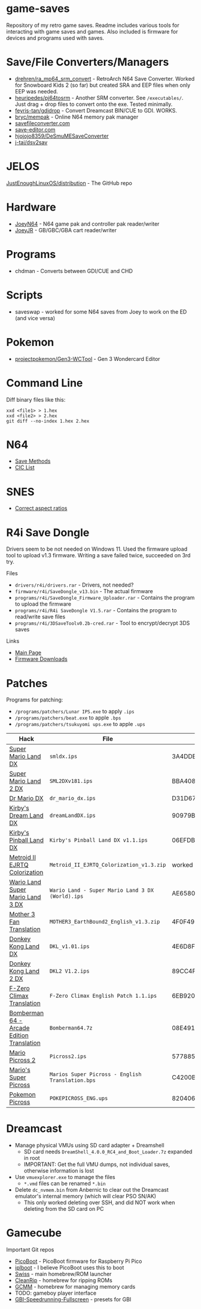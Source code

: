 # game-saves

Repository of my retro game saves. Readme includes various tools for interacting with game saves and games. Also included is firmware for devices and programs used with saves.

# Save/File Converters/Managers

* [drehren/ra_mp64_srm_convert](https://github.com/drehren/ra_mp64_srm_convert) - RetroArch N64 Save Converter. Worked for Snowboard Kids 2 (so far) but created SRA and EEP files when only EEP was needed.
* [heuripedes/pj64tosrm](https://github.com/heuripedes/pj64tosrm) - Another SRM converter. See `/executables/`. Just drag + drop files to convert onto the exe. Tested minimally.
* [feyris-tan/gdidrop](https://github.com/feyris-tan/gdidrop) - Convert Dreamcast BIN/CUE to GDI. WORKS.
* [bryc/mempak](https://github.com/bryc/mempak) - Online N64 memory pak manager
* [savefileconverter.com](https://savefileconverter.com/)
* [save-editor.com](https://www.save-editor.com/)
* [hjojojo8359/DeSmuMESaveConverter](https://github.com/jojojo8359/DeSmuMESaveConverter)
* [j-tai/dsv2sav](https://github.com/j-tai/dsv2sav)

# JELOS

[JustEnoughLinuxOS/distribution](https://github.com/JustEnoughLinuxOS/distribution) - The GitHub repo

# Hardware

* [JoeyN64](https://bennvenn.myshopify.com/products/joeyn64-cart-flasher) - N64 game pak and controller pak reader/writer
* [JoeyJR](https://bennvenn.myshopify.com/products/usb-gb-c-cart-dumper-the-joey-jr) - GB/GBC/GBA cart reader/writer

# Programs

* chdman - Converts between GDI/CUE and CHD

# Scripts

* saveswap - worked for some N64 saves from Joey to work on the ED (and vice versa)

# Pokemon

* [projectpokemon/Gen3-WCTool](https://github.com/projectpokemon/Gen3-WCTool) - Gen 3 Wondercard Editor

# Command Line

Diff binary files like this:
```
xxd <file1> > 1.hex
xxd <file2> > 2.hex
git diff --no-index 1.hex 2.hex
```

# N64

* [Save Methods](http://micro-64.com/database/gamesave.shtml)
* [CIC List](http://micro-64.com/database/gamecic.shtml)

# SNES

* [Correct aspect ratios](https://forums.nesdev.org/viewtopic.php?t=23885)

# R4i Save Dongle

Drivers seem to be not needed on Windows 11.
Used the firmware upload tool to upload v1.3 firmware.
Writing a save failed twice, succeeded on 3rd try.

Files
* `drivers/r4i/drivers.rar` - Drivers, not needed?
* `firmware/r4i/SaveDongle_v13.bin` - The actual firmware
* `programs/r4i/SaveDongle_Firmware_Uploader.rar` - Contains the program to upload the firmware
* `programs/r4i/R4i SaveDongle V1.5.rar` - Contains the program to read/write save files
* `programs/r4i/3DSaveToolv0.2b-cred.rar` - Tool to encrypt/decrypt 3DS saves

Links
* [Main Page](http://www.r4i-sdhc.com/SaveDongle.asp)
* [Firmware Downloads](http://www.r4i-sdhc.com/Upgrade.asp)

# Patches

Programs for patching:
* `/programs/patchers/Lunar IPS.exe` to apply `.ips`
* `/programs/patchers/beat.exe` to apple `.bps`
* `/programs/patchers/tsukuyomi ups.exe` to apple `.ups`

| Hack                                                                                       | File                                             | ROM SHA1                                 |
| ------------------------------------------------------------------------------------------ | ------------------------------------------------ | ---------------------------------------- |
| [Super Mario Land DX](https://www.romhacking.net/hacks/4477/)                              | `smldx.ips`                                      | 3A4DDB39B234A67FFB361EE7ABC3D23E0A8B1C89 |
| [Super Mario Land 2 DX](https://www.romhacking.net/hacks/3784/)                            | `SML2DXv181.ips`                                 | BBA408539ECBF8D322324956D859BC86E2A9977B |
| [Dr Mario DX](https://www.romhacking.net/hacks/5281/)                                      | `dr_mario_dx.ips`                                | D31D67D0682515C7C85DEAA1752B02231150E5BF |
| [Kirby's Dream Land DX](https://www.romhacking.net/hacks/5635/)                            | `dreamLandDX.ips`                                | 90979BAA1D0E24B41B5C304C5DDAF77450692D5A |
| [Kirby's Pinball Land DX](https://www.romhacking.net/hacks/6079/)                          | `Kirby's Pinball Land DX v1.1.ips`               | 06EFDB138FF56CD9522DECE44ADADD3FAE169C76 |
| [Metroid II EJRTQ Colorization](https://www.romhacking.net/hacks/4388/)                    | `Metroid_II_EJRTQ_Colorization_v1.3.zip`         | worked on my ROM                         |
| [Wario Land Super Mario Land 3 DX](https://www.romhacking.net/hacks/6683/)                 | `Wario Land - Super Mario Land 3 DX (World).ips` | AE65800302438E37A99E623A71D1C954D73C843E |
| [Mother 3 Fan Translation](https://www.romhacking.net/translations/1333/)                  | `MOTHER3_EarthBound2_English_v1.3.zip`           | 4F0F493E12C2A8C61B2D809AF03F7ABF87A85776 |
| [Donkey Kong Land DX](https://www.romhacking.net/hacks/6076/)                              | `DKL_v1.01.ips`                                  | 4E6D8F085CA197479D59912C1D58E4F3B40C28AC |
| [Donkey Kong Land 2 DX](https://www.romhacking.net/hacks/6866/)                            | `DKL2 V1.2.ips`                                  | 89CC4F01653A6105EE5C00E10FC65AA1437FD320 |
| [F-Zero Climax Translation](https://www.romhacking.net/translations/6339/)                 | `F-Zero Climax English Patch 1.1.ips`            | 6EB9208C493E8BAA43ECC0DACF71A8CB631BE7CA |
| [Bomberman 64 - Arcade Edition Translation](https://www.romhacking.net/translations/2755/) | `Bomberman64.7z`                                 | 08E491F87445C6E5C168D982FC665D5F (MD5)   |
| [Mario Picross 2](https://www.romhacking.net/translations/2303/)                           | `Picross2.ips`                                   | 57788519111CBE9E20B43D1935E9F52AE165E858 |
| [Mario's Super Picross](https://www.romhacking.net/translations/6306/)                     | `Marios Super Picross - English Translation.bps` | C4200B9886B16C148B32D2C75D02F2A875D997CC |
| [Pokemon Picross](https://www.romhacking.net/translations/5702/)                           | `POKEPICROSS_ENG.ups`                            | 8204064B7149357939B57342820E7955749183B6 |

# Dreamcast

* Manage physical VMUs using SD card adapter + Dreamshell
  * SD card needs `DreamShell_4.0.0_RC4_and_Boot_Loader.7z` expanded in root
  * IMPORTANT: Get the full VMU dumps, not individual saves, otherwise information is lost
* Use `vmuexplorer.exe` to manage the files
  * `*.vmd` files can be renamed `*.bin`
* Delete `dc_nvmem.bin` from Anbernic to clear out the Dreamcast emulator's internal memory (which will clear PSO SN/AK)
  * This only worked deleting over SSH, and did NOT work when deleting from the SD card on PC

# Gamecube

Important Git repos

* [PicoBoot](https://github.com/webhdx/PicoBoot) - PicoBoot firmware for Raspberry Pi Pico
* [iplboot](https://github.com/redolution/iplboot) - I believe PicoBoot uses this to boot
* [Swiss](https://github.com/emukidid/swiss-gc) - main homebrew/ROM launcher
* [CleanRip](https://github.com/emukidid/cleanrip) - homebrew for ripping ROMs
* [GCMM](https://github.com/suloku/gcmm) - homebrew for managing memory cards
* TODO: gameboy player interface
* [GBI-Speedrunning-Fullscreen](https://github.com/ABOhiccups/GBI-Speedrunning-Fullscreen) - presets for GBI